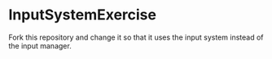 # InputSystemExercise
Fork this repository and change it so that it uses the input system instead of the input manager.
